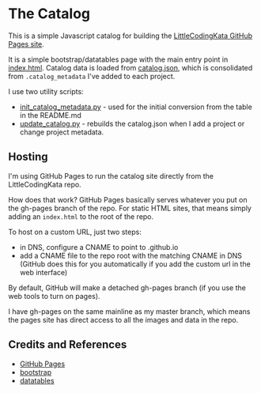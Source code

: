 # The Catalog

This is a simple Javascript catalog for building the
[LittleCodingKata GitHub Pages site](http://codingkata.tardate.com).

It is a simple bootstrap/datatables page with the main entry point in [index.html](../index.html).
Catalog data is loaded from [catalog.json](./catalog.json), which is consolidated from `.catalog_metadata` I've added to each project.

I use two utility scripts:

* [init_catalog_metadata.py](./init_catalog_metadata.py) - used for the initial conversion from the table in the README.md
* [update_catalog.py](./update_catalog.py) - rebuilds the catalog.json when I add a project or change project metadata.


## Hosting

I'm using GitHub Pages to run the catalog site directly from the LittleCodingKata repo.

How does that work? GitHub Pages basically serves whatever you put on the gh-pages branch of the repo.
For static HTML sites, that means simply adding an `index.html` to the root of the repo.

To host on a custom URL, just two steps:

* in DNS, configure a CNAME to point to <username>.github.io
* add a CNAME file to the repo root with the matching CNAME in DNS (GitHub does this for you automatically if you add the custom url in the web interface)

By default, GitHub will make a detached gh-pages branch (if you use the web tools to turn on pages).

I have gh-pages on the same mainline as my master branch, which means the pages site has direct access to all the images and data in the repo.

## Credits and References
* [GitHub Pages](https://pages.github.com/)
* [bootstrap](http://getbootstrap.com)
* [datatables](http://datatables.net/)
